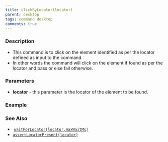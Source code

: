 ```yaml
---
title: clickByLocator(locator)
parent: desktop
tags: command desktop
comments: true
---
```


### Description

- This command is to click on the element identified as per the locator defined as input to the command.
- In other words the command will click on the element if found as per the locator and pass or else fail otherwise.

### Parameters

- **locator** -  this parameter is the locator of the element to be found.

### Example


### See Also

-  [`waitForLocator(locator,maxWaitMs)`](waitForLocator(locator,maxWaitMs))
- [`assertLocatorPresent(locator)`](assertLocatorPresent(locator))